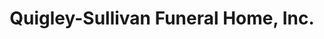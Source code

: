 ---
title: "Quigley-Sullivan Funeral Home, Inc."
url: /cornwall-on-hudson/quigley-sullivan-funeral-home-inc/
shop: funeral directors
---
